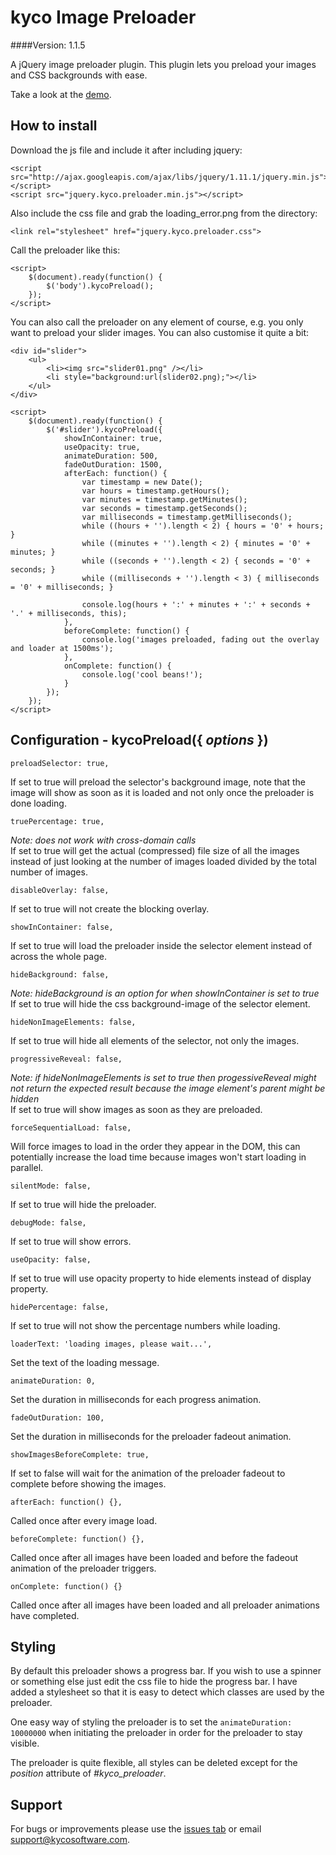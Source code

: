 kyco Image Preloader
====================
####Version: 1.1.5

A jQuery image preloader plugin. This plugin lets you preload your images and CSS backgrounds with ease.

Take a look at the [demo](http://www.kycosoftware.com/projects/demo/image-preloader).

How to install
--------------

Download the js file and include it after including jquery:

	<script src="http://ajax.googleapis.com/ajax/libs/jquery/1.11.1/jquery.min.js"></script>
	<script src="jquery.kyco.preloader.min.js"></script>

Also include the css file and grab the loading_error.png from the directory:

	<link rel="stylesheet" href="jquery.kyco.preloader.css">

Call the preloader like this:

	<script>
		$(document).ready(function() {
			$('body').kycoPreload();
		});
	</script>

You can also call the preloader on any element of course, e.g. you only want to preload
your slider images. You can also customise it quite a bit:

	<div id="slider">
		<ul>
			<li><img src="slider01.png" /></li>
			<li style="background:url(slider02.png);"></li>
		</ul>
	</div>

	<script>
		$(document).ready(function() {
			$('#slider').kycoPreload({
				showInContainer: true,
				useOpacity: true,
				animateDuration: 500,
				fadeOutDuration: 1500,
				afterEach: function() {
					var timestamp = new Date();
					var hours = timestamp.getHours();
					var minutes = timestamp.getMinutes();
					var seconds = timestamp.getSeconds();
					var milliseconds = timestamp.getMilliseconds();
					while ((hours + '').length < 2) { hours = '0' + hours; }
					while ((minutes + '').length < 2) { minutes = '0' + minutes; }
					while ((seconds + '').length < 2) { seconds = '0' + seconds; }
					while ((milliseconds + '').length < 3) { milliseconds = '0' + milliseconds; }
					
					console.log(hours + ':' + minutes + ':' + seconds + '.' + milliseconds, this);
				},
				beforeComplete: function() {
					console.log('images preloaded, fading out the overlay and loader at 1500ms');
				},
				onComplete: function() {
					console.log('cool beans!');
				}
			});
		});
	</script>


Configuration - kycoPreload({ *options* })
-------------------------------------------------

	preloadSelector: true,

If set to true will preload the selector's background image, note that the image will show
as soon as it is loaded and not only once the preloader is done loading.

	truePercentage: true,

*Note: does not work with cross-domain calls*  
If set to true will get the actual (compressed) file size of all the images instead of just looking
at the number of images loaded divided by the total number of images.

	disableOverlay: false,

If set to true will not create the blocking overlay.

	showInContainer: false,

If set to true will load the preloader inside the selector element instead of across the whole page.

	hideBackground: false,

*Note: hideBackground is an option for when showInContainer is set to true*  
If set to true will hide the css background-image of the selector element.

	hideNonImageElements: false,

If set to true will hide all elements of the selector, not only the images.

	progressiveReveal: false,

*Note: if hideNonImageElements is set to true then progessiveReveal might not return 
the expected result because the image element's parent might be hidden*  
If set to true will show images as soon as they are preloaded.

	forceSequentialLoad: false,

Will force images to load in the order they appear in the DOM, this can potentially
increase the load time because images won't start loading in parallel.

	silentMode: false,

If set to true will hide the preloader.

	debugMode: false,

If set to true will show errors.

	useOpacity: false,

If set to true will use opacity property to hide elements instead of display property.

	hidePercentage: false,

If set to true will not show the percentage numbers while loading.

	loaderText: 'loading images, please wait...',

Set the text of the loading message.

	animateDuration: 0,

Set the duration in milliseconds for each progress animation.

	fadeOutDuration: 100,

Set the duration in milliseconds for the preloader fadeout animation.

	showImagesBeforeComplete: true,

If set to false will wait for the animation of the preloader fadeout to complete before showing the images.

	afterEach: function() {},

Called once after every image load.

	beforeComplete: function() {},

Called once after all images have been loaded and before the fadeout animation of the preloader triggers.

	onComplete: function() {}

Called once after all images have been loaded and all preloader animations have completed.


Styling
-------

By default this preloader shows a progress bar. If you wish to use a spinner or something else
just edit the css file to hide the progress bar. I have added a stylesheet so that it is easy to 
detect which classes are used by the preloader.

One easy way of styling the preloader is to set the <code>animateDuration: 10000000</code> when initiating
the preloader in order for the preloader to stay visible.

The preloader is quite flexible, all styles can 
be deleted except for the *position* attribute of *#kyco_preloader*.


Support
-------

For bugs or improvements please use the [issues tab](https://github.com/kyco/jquery.kyco.preloader/issues)
or email [support@kycosoftware.com](mailto:support@kycosoftware.com).
